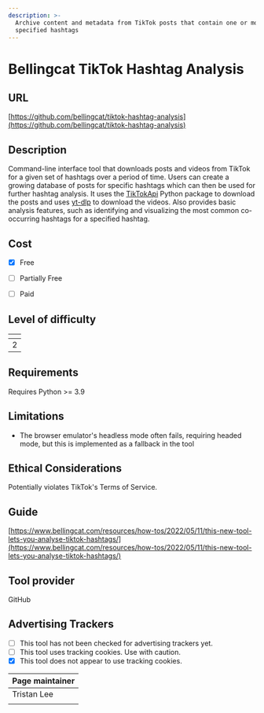 ```yaml
---
description: >-
  Archive content and metadata from TikTok posts that contain one or more
  specified hashtags
---
```


# Bellingcat TikTok Hashtag Analysis

## URL

[https://github.com/bellingcat/tiktok-hashtag-analysis](https://github.com/bellingcat/tiktok-hashtag-analysis)

## Description

Command-line interface tool that downloads posts and videos from TikTok for a given set of hashtags over a period of time. Users can create a growing database of posts for specific hashtags which can then be used for further hashtag analysis. It uses the [TikTokApi](https://github.com/davidteather/TikTok-Api) Python package to download the posts and uses [yt-dlp](https://github.com/yt-dlp/yt-dlp) to download the videos. Also provides basic analysis features, such as identifying and visualizing the most common co-occurring hashtags for a specified hashtag.

## Cost

* [x] Free
* [ ] Partially Free
* [ ] Paid



## Level of difficulty

<table><thead><tr><th data-type="rating" data-max="5"></th></tr></thead><tbody><tr><td>2</td></tr></tbody></table>

## Requirements

Requires Python >= 3.9

## Limitations

* The browser emulator's headless mode often fails, requiring headed mode, but this is implemented as a fallback in the tool

## Ethical Considerations

Potentially violates TikTok's Terms of Service.

## Guide

[https://www.bellingcat.com/resources/how-tos/2022/05/11/this-new-tool-lets-you-analyse-tiktok-hashtags/](https://www.bellingcat.com/resources/how-tos/2022/05/11/this-new-tool-lets-you-analyse-tiktok-hashtags/)

## Tool provider

GitHub

## Advertising Trackers

* [ ] This tool has not been checked for advertising trackers yet.
* [ ] This tool uses tracking cookies. Use with caution.
* [x] This tool does not appear to use tracking cookies.

| Page maintainer |
| --------------- |
| Tristan Lee     |
|                 |


